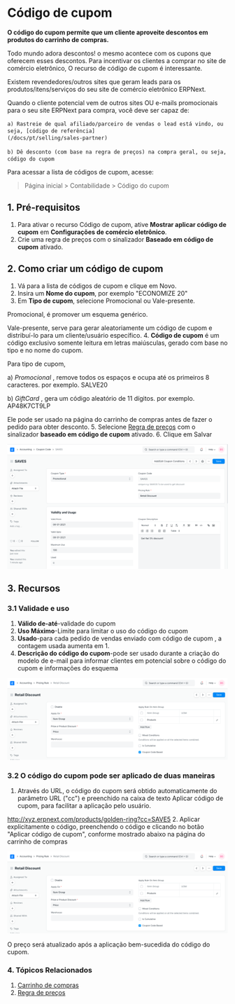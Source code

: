 # Código de cupom



**O código do cupom permite que um cliente aproveite descontos em produtos do carrinho de compras.**


Todo mundo adora descontos! o mesmo acontece com os cupons que oferecem esses descontos. Para incentivar os clientes a comprar no site de comércio eletrônico,
O recurso de código de cupom é interessante.


Existem revendedores/outros sites que geram leads para os produtos/itens/serviços do seu site de comércio eletrônico ERPNext.


Quando o cliente potencial vem de outros sites OU e-mails promocionais para o seu site ERPNext para compra, você deve ser capaz de:



```
a) Rastreie de qual afiliado/parceiro de vendas o lead está vindo, ou seja, [código de referência]
(/docs/pt/selling/sales-partner)

b) Dê desconto (com base na regra de preços) na compra geral, ou seja, código do cupom

```

Para acessar a lista de códigos de cupom, acesse:


> Página inicial > Contabilidade > Código do cupom


## 1. Pré-requisitos


1. Para ativar o recurso Código de cupom, ative **Mostrar aplicar código de cupom** em **Configurações de comércio eletrônico**.
2. Crie uma regra de preços com o sinalizador **Baseado em código de cupom** ativado.


## 2. Como criar um código de cupom


1. Vá para a lista de códigos de cupom e clique em Novo.
2. Insira um **Nome do cupom**, por exemplo "ECONOMIZE 20"
3. Em **Tipo de cupom**, selecione Promocional ou Vale-presente.


Promocional, é promover um esquema genérico.


Vale-presente, serve para gerar aleatoriamente um código de cupom e distribuí-lo para um cliente/usuário específico.
4. **Código de cupom** é um código exclusivo somente leitura em letras maiúsculas, gerado com base no tipo e no nome do cupom.


Para tipo de cupom,


a) *Promocional* , remove todos os espaços e ocupa até os primeiros 8 caracteres. por exemplo. SALVE20


b) *GiftCard* , gera um código aleatório de 11 dígitos. por exemplo. AP48K7CT9LP


Ele pode ser usado na página do carrinho de compras antes de fazer o pedido para obter desconto.
5. Selecione [Regra de preços](/docs/pt/accounts/pricing-rule) com o sinalizador **baseado em código de cupom** ativado.
6. Clique em Salvar


![Doctype do código de cupom](/files/coupon-code.png)


## 3. Recursos


### 3.1 Validade e uso


1. **Válido de-até**-validade do cupom
2. **Uso Máximo**-Limite para limitar o uso do código do cupom
3. **Usado**-para cada pedido de vendas enviado com código de cupom , a contagem usada aumenta em 1.
4. **Descrição do código do cupom**-pode ser usado durante a criação do modelo de e-mail para informar clientes em potencial sobre o código do cupom e informações do esquema


![Regra de preços baseada em código de cupom](/files/coupon-code-pricing-rule.png)


### 3.2 O código do cupom pode ser aplicado de duas maneiras


1. Através do URL, o código do cupom será obtido automaticamente do parâmetro URL ("cc") e preenchido na caixa de texto Aplicar código de cupom, para facilitar a aplicação pelo usuário.


http://xyz.erpnext.com/products/golden-ring?cc=SAVE5
2. Aplicar explicitamente o código, preenchendo o código e clicando no botão "Aplicar código de cupom", conforme mostrado abaixo na página do carrinho de compras


![Carrinho de compras Aplicar CouponCode](/files/coupon-code-pricing-rule.png)


O preço será atualizado após a aplicação bem-sucedida do código do cupom.


### 4. Tópicos Relacionados


1. [Carrinho de compras](/docs/pt/website/shopping-cart)
2. [Regra de preços](/docs/pt/accounts/pricing-rule)



